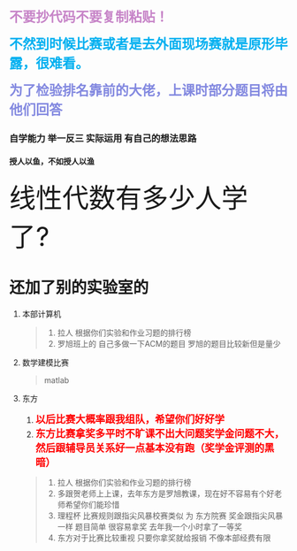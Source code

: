 <font color = #C785C8 size = 5>**不要抄代码不要复制粘贴！**</font>

<font color = #00B0F0 size = 5>**不然到时候比赛或者是去外面现场赛就是原形毕露，很难看。**</font>

<font color = #8389E0 size = 5>**为了检验排名靠前的大佬，上课时部分题目将由他们回答**</font>

###  自学能力 举一反三 实际运用 有自己的想法思路

####  授人以鱼，不如授人以渔



<font size= 12>线性代数有多少人学了?</font>



#  还加了别的实验室的

1. 本部计算机

   > 1. 拉人  根据你们实验和作业习题的排行榜
   > 2. 罗旭班上的  自己多做一下ACM的题目  罗旭的题目比较新但是量少

2. 数学建模比赛

   > matlab

3. 东方

   1. <font color = #FF0000 size = 4>**以后比赛大概率跟我组队，希望你们好好学**</font>
   2. <font color = #FF0000 size = 4>**东方比赛拿奖多平时不旷课不出大问题奖学金问题不大，然后跟辅导员关系好一点基本没有跑（奖学金评测的黑暗）**</font>

   > 1. 拉人   根据你们实验和作业习题的排行榜
   > 2. 多跟贺老师上上课，去年东方是罗旭教课，现在好不容易有个好老师希望你们能珍惜
   > 3. 理程杯  比赛规则跟指尖风暴校赛类似  为  东方院赛  奖金跟指尖风暴一样  题目简单  很容易拿奖 去年我一个小时拿了一等奖
   > 4. 东方对于比赛比较重视  只要你拿奖就给报销  不像本部经费有限

